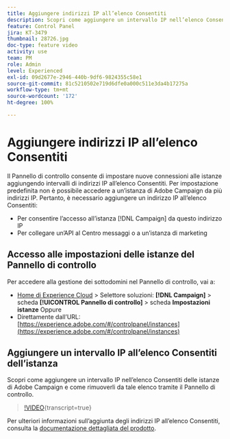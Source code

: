 ```yaml
---
title: Aggiungere indirizzi IP all’elenco Consentiti
description: Scopri come aggiungere un intervallo IP nell’elenco Consentiti delle istanze di Adobe Campaign e come rimuoverli da tale elenco tramite il Pannello di controllo.
feature: Control Panel
jira: KT-3479
thumbnail: 28726.jpg
doc-type: feature video
activity: use
team: PM
role: Admin
level: Experienced
exl-id: 09d2677e-2946-440b-9df6-9824355c58e1
source-git-commit: 81c5210502e719d6dfe0a000c511e3da4b17275a
workflow-type: tm+mt
source-wordcount: '172'
ht-degree: 100%

---
```


# Aggiungere indirizzi IP all’elenco Consentiti

Il Pannello di controllo consente di impostare nuove connessioni alle istanze aggiungendo intervalli di indirizzi IP all’elenco Consentiti. Per impostazione predefinita non è possibile accedere a un’istanza di Adobe Campaign da più indirizzi IP. Pertanto, è necessario aggiungere un indirizzo IP all’elenco Consentiti:

* Per consentire l’accesso all’istanza [!DNL Campaign] da questo indirizzo IP
* Per collegare un’API al Centro messaggi o a un’istanza di marketing

## Accesso alle impostazioni delle istanze del Pannello di controllo

Per accedere alla gestione dei sottodomini nel Pannello di controllo, vai a:

* [Home di Experience Cloud](https://experience.adobe.com/#/home) > Selettore soluzioni: **[!DNL Campaign]** > scheda **[!UICONTROL Pannello di controllo]** > scheda **Impostazioni istanze**
Oppure
* Direttamente dall’URL: [https://experience.adobe.com/#/controlpanel/instances](https://experience.adobe.com/#/controlpanel/instances)

## Aggiungere un intervallo IP all’elenco Consentiti dell’istanza

Scopri come aggiungere un intervallo IP nell’elenco Consentiti delle istanze di Adobe Campaign e come rimuoverli da tale elenco tramite il Pannello di controllo.

>[!VIDEO](https://video.tv.adobe.com/v/36260?learn=on&captions=ita){transcript=true}

Per ulteriori informazioni sull’aggiunta degli indirizzi IP all’elenco Consentiti, consulta la [documentazione dettagliata del prodotto](https://experienceleague.adobe.com/docs/control-panel/using/sftp-management/ip-range-allow-listing.html?lang=it).
